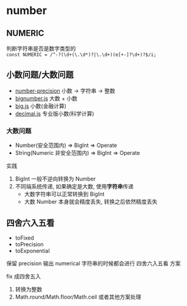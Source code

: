 # number

## NUMERIC

判断字符串是否是数字类型的  
`const NUMERIC = /^-?(\d+(\.\d*)?|\.\d+)(e[+-]?\d+)?$/i;`

## 小数问题/大数问题

- [number-precision](https://github.com/nefe/number-precision) 小数 -> 字符串 -> 整数
- [bignumber.js](https://github.com/MikeMcl/bignumber.js) 大数 + 小数
- [big.js](https://github.com/MikeMcl/big.js) 小数(金融计算)
- [decimal.js](https://github.com/MikeMcl/decimal.js) 专业版小数(科学计算)

### 大数问题

- Number(安全范围内) => BigInt => Operate
- String(Numeric 非安全范围内) => BigInt => Operate

实践

1. BigInt 一般不逆向转换为 Number
2. 不同端系统传递, 如果确定是大数, 使用**字符串**传递
    - 大数字符串可以正常转换到 BigInt
    - 大数 Number 本身就会精度丢失, 转换之后依然精度丢失

## 四舍六入五看

- toFixed
- toPrecision
- toExponential

保留 precision 输出 numerical 字符串的时候都会进行 四舍六入五看
方案

fix 成四舍五入

1. 转换为整数
2. Math.round/Math.floor/Math.ceil 或者其他方案处理
